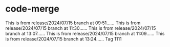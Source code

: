 # code-merge
This is from release/2024/07/15 branch at 09:51......
This is from release/2024/07/15 branch at 11:30......
This is from release/2024/07/15 branch at 13:07......
This is from release/2024/07/15 branch at 11:09......
This is from release/2024/07/15 branch at 13:24......
Tag
1111
